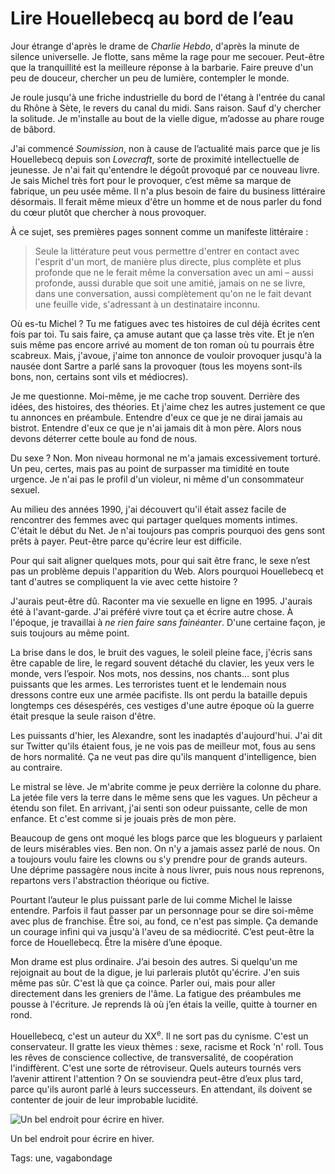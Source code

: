# Lire Houellebecq au bord de l&#8217;eau

Jour étrange d'après le drame de *Charlie Hebdo*, d'après la minute de silence universelle. Je flotte, sans même la rage pour me secouer. Peut-être que la tranquillité est la meilleure réponse à la barbarie. Faire preuve d'un peu de douceur, chercher un peu de lumière, contempler le monde.

Je roule jusqu'à une friche industrielle du bord de l'étang à l'entrée du canal du Rhône à Sète, le revers du canal du midi. Sans raison. Sauf d’y chercher la solitude. Je m'installe au bout de la vielle digue, m’adosse au phare rouge de bâbord.

J'ai commencé *Soumission*, non à cause de l’actualité mais parce que je lis Houellebecq depuis son *Lovecraft*, sorte de proximité intellectuelle de jeunesse. Je n'ai fait qu'entendre le dégoût provoqué par ce nouveau livre. Je sais Michel très fort pour le provoquer, c’est même sa marque de fabrique, un peu usée même. Il n'a plus besoin de faire du business littéraire désormais. Il ferait même mieux d'être un homme et de nous parler du fond du cœur plutôt que chercher à nous provoquer.

À ce sujet, ses premières pages sonnent comme un manifeste littéraire :

> Seule la littérature peut vous permettre d'entrer en contact avec l'esprit d'un mort, de manière plus directe, plus complète et plus profonde que ne le ferait même la conversation avec un ami – aussi profonde, aussi durable que soit une amitié, jamais on ne se livre, dans une conversation, aussi complètement qu'on ne le fait devant une feuille vide, s'adressant à un destinataire inconnu.

Où es-tu Michel ? Tu me fatigues avec tes histoires de cul déjà écrites cent fois par toi. Tu sais faire, ça amuse autant que ça lasse très vite. Et je n’en suis même pas encore arrivé au moment de ton roman où tu pourrais être scabreux. Mais, j'avoue, j'aime ton annonce de vouloir provoquer jusqu'à la nausée dont Sartre a parlé sans la provoquer (tous les moyens sont-ils bons, non, certains sont vils et médiocres).

Je me questionne. Moi-même, je me cache trop souvent. Derrière des idées, des histoires, des théories. Et j'aime chez les autres justement ce que tu annonces en préambule. Entendre d'eux ce que je ne dirai jamais au bistrot. Entendre d'eux ce que je n'ai jamais dit à mon père. Alors nous devons déterrer cette boule au fond de nous.

Du sexe ? Non. Mon niveau hormonal ne m'a jamais excessivement torturé. Un peu, certes, mais pas au point de surpasser ma timidité en toute urgence. Je n'ai pas le profil d'un violeur, ni même d'un consommateur sexuel.

Au milieu des années 1990, j'ai découvert qu'il était assez facile de rencontrer des femmes avec qui partager quelques moments intimes. C'était le début du Net. Je n'ai toujours pas compris pourquoi des gens sont prêts à payer. Peut-être parce qu'écrire leur est difficile.

Pour qui sait aligner quelques mots, pour qui sait être franc, le sexe n’est pas un problème depuis l'apparition du Web. Alors pourquoi Houellebecq et tant d'autres se compliquent la vie avec cette histoire ?

J'aurais peut-être dû. Raconter ma vie sexuelle en ligne en 1995. J'aurais été à l'avant-garde. J'ai préféré vivre tout ça et écrire autre chose. À l'époque, je travaillai à *ne rien faire sans fainéanter*. D'une certaine façon, je suis toujours au même point.

La brise dans le dos, le bruit des vagues, le soleil pleine face, j'écris sans être capable de lire, le regard souvent détaché du clavier, les yeux vers le monde, vers l’espoir. Nos mots, nos dessins, nos chants… sont plus puissants que les armes. Les terroristes tuent et le lendemain nous dressons contre eux une armée pacifiste. Ils ont perdu la bataille depuis longtemps ces désespérés, ces vestiges d'une autre époque où la guerre était presque la seule raison d'être.

Les puissants d'hier, les Alexandre, sont les inadaptés d'aujourd'hui. J'ai dit sur Twitter qu'ils étaient fous, je ne vois pas de meilleur mot, fous au sens de hors normalité. Ça ne veut pas dire qu'ils manquent d'intelligence, bien au contraire.

Le mistral se lève. Je m'abrite comme je peux derrière la colonne du phare. La jetée file vers la terre dans le même sens que les vagues. Un pêcheur a étendu son filet. En arrivant, j'ai senti son odeur puissante, celle de mon enfance. Et c'est comme si je jouais près de mon père.

Beaucoup de gens ont moqué les blogs parce que les blogueurs y parlaient de leurs misérables vies. Ben non. On n'y a jamais assez parlé de nous. On a toujours voulu faire les clowns ou s'y prendre pour de grands auteurs. Une déprime passagère nous incite à nous livrer, puis nous nous reprenons, repartons vers l'abstraction théorique ou fictive.

Pourtant l’auteur le plus puissant parle de lui comme Michel le laisse entendre. Parfois il faut passer par un personnage pour se dire soi-même avec plus de franchise. Être soi, au fond, ce n'est pas simple. Ça demande un courage infini qui va jusqu'à l'aveu de sa médiocrité. C’est peut-être la force de Houellebecq. Être la misère d’une époque.

Mon drame est plus ordinaire. J’ai besoin des autres. Si quelqu'un me rejoignait au bout de la digue, je lui parlerais plutôt qu'écrire. J'en suis même pas sûr. C'est là que ça coince. Parler oui, mais pour aller directement dans les greniers de l'âme. La fatigue des préambules me pousse à l'écriture. Je reprends là où j’en étais la veille, quitte à tourner en rond.

Houellebecq, c'est un auteur du XX<sup>e</sup>. Il ne sort pas du cynisme. C'est un conservateur. Il gratte les vieux thèmes : sexe, racisme et Rock 'n' roll. Tous les rêves de conscience collective, de transversalité, de coopération l'indiffèrent. C'est une sorte de rétroviseur. Quels auteurs tournés vers l’avenir attirent l'attention ? On se souviendra peut-être d’eux plus tard, parce qu'ils auront parlé à leurs successeurs. En attendant, ils doivent se contenter de jouir de leur improbable lucidité.

![Un bel endroit pour écrire en hiver.](http://blog.tcrouzet.comhttps://tcrouzet.com/images_tc/2015/01/phare.jpg)

Un bel endroit pour écrire en hiver.



Tags: une, vagabondage